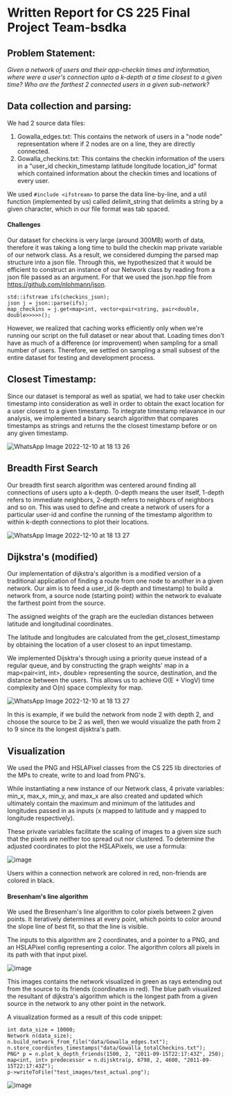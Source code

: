 # Written Report for CS 225 Final Project Team-bsdka

## Problem Statement:

*Given a network of users and their app-checkin times and information, where were a user's connection upto a k-depth at a time closest to a given time?
Who are the farthest 2 connected users in a given sub-network?*

## Data collection and parsing:

We had 2 source data files:
1. Gowalla_edges.txt: This contains the network of users in a "node node" representation where if 2 nodes are on a line, they are directly connected.
2. Gowalla_checkins.txt: This contains the checkin information of the users in a "user_id checkin_timestamp latitude longitude location_id" format
which contained information about the checkin times and locations of every user.

We used ``` #include <ifstream> ``` to parse the data line-by-line, and a util function (implemented by us) called delimit_string that delimits a string by a given
character, which in our file format was tab spaced.

#### Challenges
Our dataset for checkins is very large (around 300MB) worth of data, therefore it was taking a long time to build the checkin map private variable of our network class.
As a result, we considered dumping the parsed map structure into a json file. Through this, we hypothesized that it would be efficient to construct an instance
of our Network class by reading from a json file passed as an argument.
For that we used the json.hpp file from https://github.com/nlohmann/json.
```
std::ifstream ifs(checkins_json);
json j = json::parse(ifs);
map_checkins = j.get<map<int, vector<pair<string, pair<double, double>>>>>();
```
However, we realized that caching works efficiently only when we're running our script on the full dataset or near about that. Loading times don't have as much of a
difference (or improvement) when sampling for a small number of users.
Therefore, we settled on sampling a small subsest of the entire dataset for testing and development process.

## Closest Timestamp:

Since our dataset is temporal as well as spatial, we had to take user checkin timestamp into consideration as well in order to obtain the exact location for a user
closest to a given timestamp.
To integrate timestamp relavance in our analysis, we implemented a binary search algorithm that compares timestamps as strings and returns the the closest timestamp
before or on any given timestamp.

![WhatsApp Image 2022-12-10 at 18 13 26](https://user-images.githubusercontent.com/81874557/206880473-eb8a616e-44f2-4cb4-90d4-74f7d78547c3.jpg)


## Breadth First Search
Our breadth first search algorithm was centered around finding all connections of users upto a k-depth. 0-depth means the user itself, 1-depth refers to immediate neighbors, 2-depth refers to neighbors of neighbors and so on. This was used to define and create a network of users for a particular user-id and confine the running of the timestamp algorithm to within k-depth connections to plot their locations.

![WhatsApp Image 2022-12-10 at 18 13 27](https://user-images.githubusercontent.com/81874557/206880485-12430a8e-d9a2-45e3-9f38-7c25f6b77928.jpg)

## Dijkstra's (modified)
Our implementation of dijkstra's algorithm is a modified version of a traditional application of finding a route from one node to another in a given network. Our aim is to feed a user_id (k-depth and timestamp) to build a network from, a source node (starting point) within the network to evaluate the farthest point from the source.

The assigned weights of the graph are the eucledian distances between latitude and longitudinal coordinates.

The latitude and longitudes are calculated from the get_closest_timestamp by obtaining the location of a user closest to an input timestamp.

We implemented Dijsktra's through using a priority queue instead of a regular queue, and by constructing the graph weights' map in a map<pair<int, int>, double> representing the source, destination, and the distance between the users. This allows us to achieve O(E + VlogV) time complexity and O(n) space complexity for map.

![WhatsApp Image 2022-12-10 at 18 13 27](https://user-images.githubusercontent.com/81874557/206880669-21cabeb0-d42b-4a93-b363-cbbdbdf85035.jpg)

In this is example, if we build the network from node 2 with depth 2, and choose the source to be 2 as well, then we would visualize the path from 2 to 9 since its the longest dijsktra's path.

## Visualization

We used the PNG and HSLAPixel classes from the CS 225 lib directories of the MPs to create, write to and load from PNG's.

While instantiating a new instance of our Network class, 4 private variables: min_x, max_x, min_y, and max_x are also created and updated which ultimately contain the maximum and minimum of the latitudes and longitudes passed in as inputs (x mapped to latitude and y mapped to longitude respectively).

These private variables facilitate the scaling of images to a given size such that the pixels are neither too spread out nor clustered.
To determine the adjusted coordinates to plot the HSLAPixels, we use a formula:

![image](https://user-images.githubusercontent.com/81874557/206881363-1dfdb53f-c2ec-4228-a95f-90df18e7c004.png)

Users within a connection network are colored in red, non-friends are colored in black.

#### Bresenham's line algorithm

We used the Bresenham's line algorithm to color pixels between 2 given points. It iteratively determines at every point, which points to color around the slope line of best fit, so that the line is visible.

The inputs to this algorithm are 2 coordinates, and a pointer to a PNG, and an HSLAPixel config representing a color. The algorithm colors all pixels in its path with that input pixel.

![image](https://user-images.githubusercontent.com/81874557/206881873-2a01a255-b8d6-4183-8971-740022a41d79.png)

This images contains the network visualized in green as rays extending out from the source to its friends (coordinates in red). The blue path visualized the resultant of dijkstra's algorithm which is the longest path from a given source in the network to any other point in the network.

A visualization formed as a result of this code snippet:

```
int data_size = 10000;
Network n(data_size);
n.build_network_from_file("data/Gowalla_edges.txt");
n.store_coordintes_timestamps("data/Gowalla_totalCheckins.txt");
PNG* p = n.plot_k_depth_friends(1500, 2, "2011-09-15T22:17:43Z", 250);
map<int, int> predecessor = n.dijsktra(p, 6798, 2, 4600, "2011-09-15T22:17:43Z");
p->writeToFile("test_images/test_actual.png");
```

![image](https://user-images.githubusercontent.com/81874557/206882039-9848704e-7dd5-48c6-b875-18fff04df632.png)







